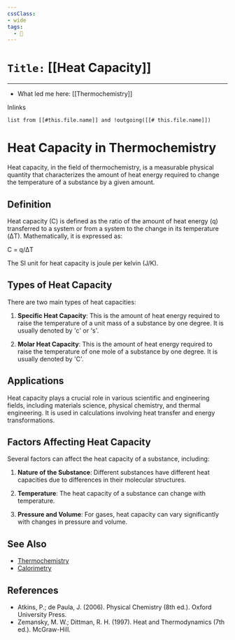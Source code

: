 ```yaml
---
cssClass:
- wide
tags:
  - 🧪
---
```


# `Title:` [[Heat Capacity]]
--- 

- What led me here: [[Thermochemistry]]

Inlinks
```dataview 
list from [[#this.file.name]] and !outgoing([[# this.file.name]]) 
```

# Heat Capacity in Thermochemistry

Heat capacity, in the field of thermochemistry, is a measurable physical quantity that characterizes the amount of heat energy required to change the temperature of a substance by a given amount.

## Definition

Heat capacity (C) is defined as the ratio of the amount of heat energy (q) transferred to a system or from a system to the change in its temperature (ΔT). Mathematically, it is expressed as:

C = q/ΔT

The SI unit for heat capacity is joule per kelvin (J/K).

## Types of Heat Capacity

There are two main types of heat capacities:

1. **Specific Heat Capacity**: This is the amount of heat energy required to raise the temperature of a unit mass of a substance by one degree. It is usually denoted by 'c' or 's'.

2. **Molar Heat Capacity**: This is the amount of heat energy required to raise the temperature of one mole of a substance by one degree. It is usually denoted by 'C'.

## Applications

Heat capacity plays a crucial role in various scientific and engineering fields, including materials science, physical chemistry, and thermal engineering. It is used in calculations involving heat transfer and energy transformations.

## Factors Affecting Heat Capacity

Several factors can affect the heat capacity of a substance, including:

1. **Nature of the Substance**: Different substances have different heat capacities due to differences in their molecular structures.

2. **Temperature**: The heat capacity of a substance can change with temperature.

3. **Pressure and Volume**: For gases, heat capacity can vary significantly with changes in pressure and volume.

## See Also

- [Thermochemistry](https://en.wikipedia.org/wiki/Thermochemistry)
- [Calorimetry](https://en.wikipedia.org/wiki/Calorimetry)

## References

- Atkins, P.; de Paula, J. (2006). Physical Chemistry (8th ed.). Oxford University Press.
- Zemansky, M. W.; Dittman, R. H. (1997). Heat and Thermodynamics (7th ed.). McGraw-Hill.